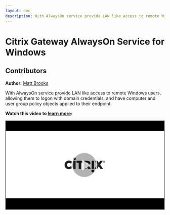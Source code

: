 ```yaml
---
layout: doc
description: With AlwaysOn service provide LAN like access to remote Windows users, allowing them to logon with domain credentials, and have computer and user group policy objects applied to their endpoint.
---
```

# Citrix Gateway AlwaysOn Service for Windows

## Contributors

**Author:** [Matt Brooks](https://twitter.com/tweetmattbrooks)

With AlwaysOn service provide LAN like access to remote Windows users, allowing them to logon with domain credentials, and have computer and user group policy objects applied to their endpoint.

**Watch this video to [learn more](https://www.youtube.com/watch?v=ID):**

[![DESCRIPTION](/en-us/tech-zone/learn/media/shared_video-placeholder.png)](https://www.youtube.com/watch?v=ID)
